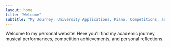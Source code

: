 ```yaml
---
layout: home
title: "Welcome"
subtitle: "My Journey: University Applications, Piano, Competitions, and Reflections"
---
```


Welcome to my personal website! Here you'll find my academic journey, musical performances, competition achievements, and personal reflections.
